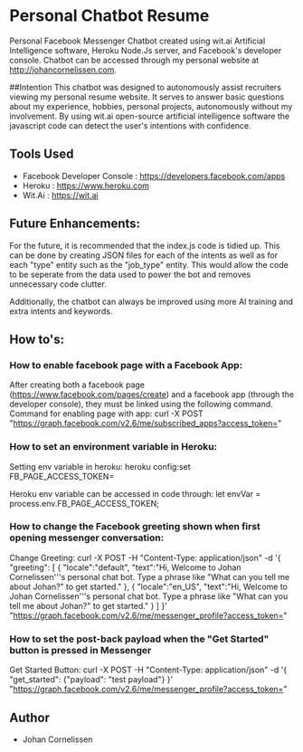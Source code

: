 # Personal Chatbot Resume
Personal Facebook Messenger Chatbot created using wit.ai Artificial Intelligence software, Heroku Node.Js server, and Facebook's developer console.
Chatbot can be accessed through my personal website at http://johancornelissen.com.

##Intention
This chatbot was designed to autonomously assist recruiters viewing my personal resume website.
It serves to answer basic questions about my experience, hobbies, personal projects, autonomously without my involvement.
By using wit.ai open-source artificial intelligence software the javascript code can detect the user's intentions with confidence.

## Tools Used
* Facebook Developer Console : https://developers.facebook.com/apps
* Heroku : https://www.heroku.com
* Wit.Ai : https://wit.ai

## Future Enhancements:
For the future, it is recommended that the index.js code is tidied up.
This can be done by creating JSON files for each of the intents as well as for each "type" entity such as the "job_type" entity.
This would allow the code to be seperate from the data used to power the bot and removes unnecessary code clutter.

Additionally, the chatbot can always be improved using more AI training and extra intents and keywords.

## How to's:
### How to enable facebook page with a Facebook App:
After creating both a facebook page (https://www.facebook.com/pages/create) and a facebook app (through the developer console), they must be linked using the following command.
Command for enabling page with app:
curl -X POST "https://graph.facebook.com/v2.6/me/subscribed_apps?access_token=<FB page token>"
	
### How to set an environment variable in Heroku:
Setting env variable in heroku:
heroku config:set FB_PAGE_ACCESS_TOKEN=<FB page token>

Heroku env variable can be accessed in code through:
let envVar = process.env.FB_PAGE_ACCESS_TOKEN;

### How to change the Facebook greeting shown when first opening messenger conversation:
Change Greeting:
curl -X POST -H "Content-Type: application/json" -d '{
  "greeting": [
    {
      "locale":"default",
      "text":"Hi, Welcome to Johan Cornelissen'\''s personal chat bot. Type a phrase like \"What can you tell me about Johan?\" to get started." 
    }, {
      "locale":"en_US",
      "text":"Hi, Welcome to Johan Cornelissen'\''s personal chat bot. Type a phrase like \"What can you tell me about Johan?\" to get started."
    }
  ]
}' "https://graph.facebook.com/v2.6/me/messenger_profile?access_token=<FB page token>"

### How to set the post-back payload when the "Get Started" button is pressed in Messenger
Get Started Button:
curl -X POST -H "Content-Type: application/json" -d '{
  "get_started": {"payload": "test payload"}
}' "https://graph.facebook.com/v2.6/me/messenger_profile?access_token=<FB page token>"


## Author
* Johan Cornelissen
